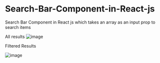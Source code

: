 # Search-Bar-Component-in-React-js
Search Bar Component in  React js which takes an array as an input prop to search items

All results
![image](https://user-images.githubusercontent.com/69135844/173289587-804c72ea-e310-4bbe-9f5f-1750f77caeba.png)


Filtered Results

![image](https://user-images.githubusercontent.com/69135844/173289801-493e853e-889f-4558-9704-4a2eb2d53bf1.png)



